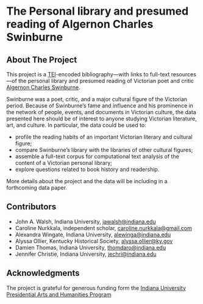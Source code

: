 # The Personal library and presumed reading of Algernon Charles Swinburne

## About The Project

This project is a [TEI](https://tei-c.org/release/doc/tei-p5-doc/en/html/index.html)-encoded bibliography—with links to full-text resources—of the personal library and presumed reading of Victorian poet and critic [Algernon Charles Swinburne](http://swinburneproject.org/). 

Swinburne was a poet, critic, and a major cultural figure of the Victorian period. Because of Swinburne’s fame and influence and his prominence in the network of people, events, and documents in Victorian culture, the data presented here should be of interest to anyone studying Victorian literature, art, and culture. In particular, the data could be used to:

- profile the reading habits of an important Victorian literary and cultural figure;
- compare Swinburne’s library with the libraries of other cultural figures;
- assemble a full-text corpus for computational text analysis of the content of a Victorian personal library;
- explore questions related to book history and readership.

More details about the project and the data will be including in a forthcoming data paper.

## Contributors

- John A. Walsh, Indiana University, [jawalsh@indiana.edu](mailto:jawalsh@indiana.edu)
- Caroline Nurkkala, independent scholar, [caroline.nurkkala@gmail.com](mailto:caroline.nurkkala@gmail.com)
- Alexandra Wingate, Indiana University, [alewinga@indiana.edu](mailto:alewinga@indiana.edu)
- Alyssa Ollier, Kentucky Historical Society, [alyssa.ollier@ky.gov](mailto:ollier@ky.gov)
- Damien Thomas, Indiana University, [thomdaro@indiana.edu](mailto:thomdaro@indiana.edu)
- Jennifer Christie, Indiana University, [jechri@indiana.edu](mailto:jechri@indiana.edu)

## Acknowledgments

The project is grateful for generous funding form the [Indiana University Presidential Arts and Humanities Program](https://research.iu.edu/funding-proposals/funding/opportunities/presidential-arts-humanities/index.html)